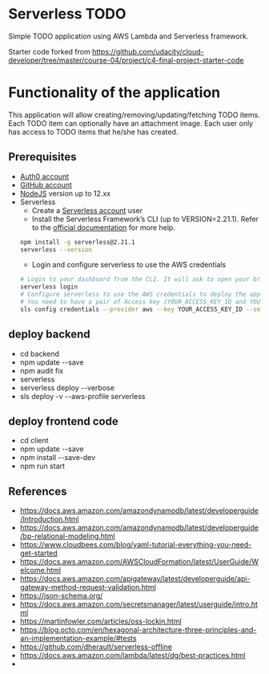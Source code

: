# Serverless TODO

Simple TODO application using AWS Lambda and Serverless framework.

Starter code forked from https://github.com/udacity/cloud-developer/tree/master/course-04/project/c4-final-project-starter-code

# Functionality of the application

This application will allow creating/removing/updating/fetching TODO items. Each TODO item can optionally have an attachment image. Each user only has access to TODO items that he/she has created.

## Prerequisites

* <a href="https://manage.auth0.com/" target="_blank">Auth0 account</a>
* <a href="https://github.com" target="_blank">GitHub account</a>
* <a href="https://nodejs.org/en/download/package-manager/" target="_blank">NodeJS</a> version up to 12.xx 
* Serverless 
   * Create a <a href="https://dashboard.serverless.com/" target="_blank">Serverless account</a> user
   * Install the Serverless Framework’s CLI  (up to VERSION=2.21.1). Refer to the <a href="https://www.serverless.com/framework/docs/getting-started/" target="_blank">official documentation</a> for more help.
   ```bash
   npm install -g serverless@2.21.1
   serverless --version
   ```
   * Login and configure serverless to use the AWS credentials 
   ```bash
   # Login to your dashboard from the CLI. It will ask to open your browser and finish the process.
   serverless login
   # Configure serverless to use the AWS credentials to deploy the application
   # You need to have a pair of Access key (YOUR_ACCESS_KEY_ID and YOUR_SECRET_KEY) of an IAM user with Admin access permissions
   sls config credentials --provider aws --key YOUR_ACCESS_KEY_ID --secret YOUR_SECRET_KEY --profile serverless
   ```

## deploy backend

* cd backend 
* npm update --save
* npm audit fix
* serverless
* serverless deploy --verbose
* sls deploy -v --aws-profile serverless

## deploy frontend code

  * cd client
  * npm update --save
  * npm install --save-dev
  * npm run start

## References

* https://docs.aws.amazon.com/amazondynamodb/latest/developerguide/Introduction.html
* https://docs.aws.amazon.com/amazondynamodb/latest/developerguide/bp-relational-modeling.html
* https://www.cloudbees.com/blog/yaml-tutorial-everything-you-need-get-started
* https://docs.aws.amazon.com/AWSCloudFormation/latest/UserGuide/Welcome.html
* https://docs.aws.amazon.com/apigateway/latest/developerguide/api-gateway-method-request-validation.html
* https://json-schema.org/
* https://docs.aws.amazon.com/secretsmanager/latest/userguide/intro.html
* https://martinfowler.com/articles/oss-lockin.html
* https://blog.octo.com/en/hexagonal-architecture-three-principles-and-an-implementation-example/#tests
* https://github.com/dherault/serverless-offline
* https://docs.aws.amazon.com/lambda/latest/dg/best-practices.html
* 
